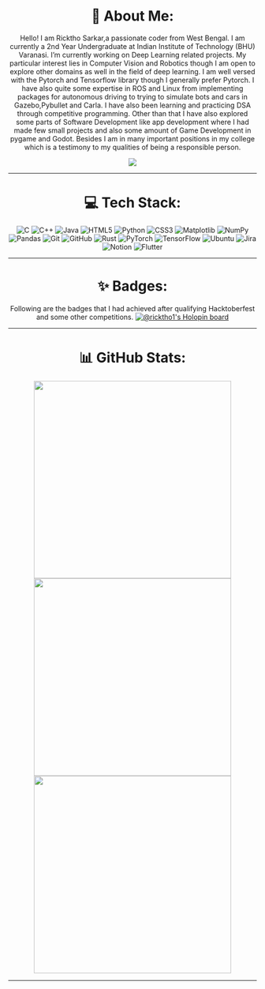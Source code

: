 
<div align="center">
  
# 💫 About Me: 
<p align="center">
Hello!
I am Ricktho Sarkar,a passionate coder from West Bengal. I am currently a 2nd Year Undergraduate at Indian Institute of Technology (BHU) Varanasi. I’m currently working on Deep Learning related projects. My particular interest lies in Computer Vision and Robotics though I am open to explore other domains as well in the field of deep learning. I am well versed with the Pytorch and Tensorflow library though I generally prefer Pytorch. I have also quite some expertise in ROS and Linux from implementing packages for autonomous driving to trying to simulate bots and cars in Gazebo,Pybullet and Carla. I have also been learning and practicing DSA through competitive programming. Other than that I have also explored some parts of Software Development like app development where I had made few small projects and also some amount of Game Development in pygame and Godot. Besides I am in many important positions in my college which is a testimony to my qualities of being a responsible person.
</p>

[![](https://visitcount.itsvg.in/api?id=Ricktho1&icon=6&color=4)](https://visitcount.itsvg.in)

---

# 💻 Tech Stack:
![C](https://img.shields.io/badge/c-%2300599C.svg?style=for-the-badge&logo=c&logoColor=white) ![C++](https://img.shields.io/badge/c++-%2300599C.svg?style=for-the-badge&logo=c%2B%2B&logoColor=white) ![Java](https://img.shields.io/badge/java-%23ED8B00.svg?style=for-the-badge&logo=openjdk&logoColor=white) ![HTML5](https://img.shields.io/badge/html5-%23E34F26.svg?style=for-the-badge&logo=html5&logoColor=white) ![Python](https://img.shields.io/badge/python-3670A0?style=for-the-badge&logo=python&logoColor=ffdd54) ![CSS3](https://img.shields.io/badge/css3-%231572B6.svg?style=for-the-badge&logo=css3&logoColor=white) ![Matplotlib](https://img.shields.io/badge/Matplotlib-%23ffffff.svg?style=for-the-badge&logo=Matplotlib&logoColor=black) ![NumPy](https://img.shields.io/badge/numpy-%23013243.svg?style=for-the-badge&logo=numpy&logoColor=white) ![Pandas](https://img.shields.io/badge/pandas-%23150458.svg?style=for-the-badge&logo=pandas&logoColor=white) ![Git](https://img.shields.io/badge/git-%23F05033.svg?style=for-the-badge&logo=git&logoColor=white) ![GitHub](https://img.shields.io/badge/github-%23121011.svg?style=for-the-badge&logo=github&logoColor=white) ![Rust](https://img.shields.io/badge/rust-%23000000.svg?style=for-the-badge&logo=rust&logoColor=white) ![PyTorch](https://img.shields.io/badge/PyTorch-%23EE4C2C.svg?style=for-the-badge&logo=PyTorch&logoColor=white) ![TensorFlow](https://img.shields.io/badge/TensorFlow-%23FF6F00.svg?style=for-the-badge&logo=TensorFlow&logoColor=white) ![Ubuntu](https://img.shields.io/badge/Ubuntu-E95420?style=for-the-badge&logo=ubuntu&logoColor=white) ![Jira](https://img.shields.io/badge/jira-%230A0FFF.svg?style=for-the-badge&logo=jira&logoColor=white) ![Notion](https://img.shields.io/badge/Notion-%23000000.svg?style=for-the-badge&logo=notion&logoColor=white) ![Flutter](https://img.shields.io/badge/Flutter-%2302569B.svg?style=for-the-badge&logo=Flutter&logoColor=white)

---

# ✨ Badges:
Following are the badges that I had achieved after qualifying Hacktoberfest and some other competitions.
[![@ricktho1's Holopin board](https://holopin.me/ricktho1)](https://holopin.io/@ricktho1)

---

# 📊 GitHub Stats:
  
<p align="center">
  
  <img width="400px" src="https://github-readme-stats.vercel.app/api?username=Ricktho1&theme=onedark&hide_border=true&include_all_commits=false&count_private=false" />
  
  <img width="400px" src="https://github-readme-streak-stats.herokuapp.com/?user=Ricktho1&theme=onedark&hide_border=true" />

  <img width="400px" src="https://github-readme-stats.vercel.app/api/top-langs/?username=Ricktho1&theme=onedark&hide_border=true&include_all_commits=false&count_private=false&layout=compact" />

</p>

---

</div>
